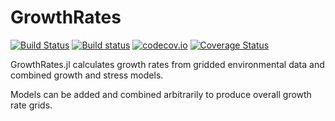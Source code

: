 # GrowthRates

[![Build Status](https://travis-ci.org/rafaqz/GrowthRates.jl.svg?branch=master)](https://travis-ci.org/rafaqz/GrowthRates.jl)
[![Build status](https://ci.appveyor.com/api/projects/status/dpf055yo50y21g1v?svg=true)](https://ci.appveyor.com/project/rafaqz/growthraates-jl)
[![codecov.io](http://codecov.io/github/rafaqz/GrowthRates.jl/coverage.svg?branch=master)](http://codecov.io/github/rafaqz/GrowthRates.jl?branch=master)
[![Coverage Status](https://coveralls.io/repos/rafaqz/GrowthRates.jl/badge.svg?branch=master&service=github)](https://coveralls.io/github/rafaqz/GrowthRates.jl?branch=master)

GrowthRates.jl calculates growth rates from gridded environmental data and
combined growth and stress models.

Models can be added and combined arbitrarily to produce overall growth rate
grids.
